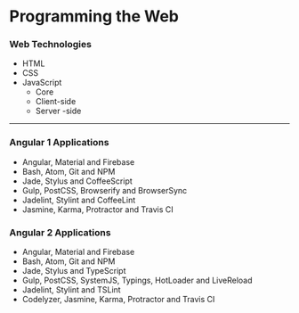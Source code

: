 # Programming the Web

### Web Technologies
* HTML
* CSS
* JavaScript
  * Core
  * Client-side
  * Server -side

***

### Angular 1 Applications
* Angular, Material and Firebase
* Bash, Atom, Git and NPM
* Jade, Stylus and CoffeeScript
* Gulp, PostCSS, Browserify and BrowserSync
* Jadelint, Stylint and CoffeeLint
* Jasmine, Karma, Protractor and Travis CI

### Angular 2 Applications
* Angular, Material and Firebase
* Bash, Atom, Git and NPM
* Jade, Stylus and TypeScript
* Gulp, PostCSS, SystemJS, Typings, HotLoader and LiveReload
* Jadelint, Stylint and TSLint
* Codelyzer, Jasmine, Karma, Protractor and Travis CI

